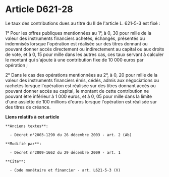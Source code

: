 # Article D621-28

Le taux des contributions dues au titre du II de l'article L. 621-5-3 est fixé : 

1° Pour les offres publiques mentionnées au 1°, à 0, 30 pour mille de la valeur des instruments financiers achetés, échangés,
présentés ou indemnisés lorsque l'opération est réalisée sur des titres donnant ou pouvant donner accès directement ou
indirectement au capital ou aux droits de vote, et à 0, 15 pour mille dans les autres cas, ces taux servant à calculer le
montant qui s'ajoute à une contribution fixe de 10 000 euros par opération ; 

2° Dans le cas des opérations mentionnées au 2°, à 0, 20 pour mille de la valeur des instruments financiers émis, cédés,
admis aux négociations ou rachetés lorsque l'opération est réalisée sur des titres donnant accès ou pouvant donner accès au
capital, le montant de cette contribution ne pouvant être inférieur à 1 000 euros, et à 0, 05 pour mille dans la limite d'une
assiette de 100 millions d'euros lorsque l'opération est réalisée sur des titres de créance.

**Liens relatifs à cet article**

	**Anciens textes**:

	  - Décret n°2003-1290 du 26 décembre 2003 - art. 2 (Ab)

	**Modifié par**:

	  - Décret n°2009-1662 du 29 décembre 2009 - art. 1

	**Cite**:

	  - Code monétaire et financier - art. L621-5-3 (V)
